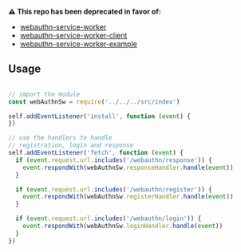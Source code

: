 **⚠️ This repo has been deprecated in favor of:**

* [webauthn-service-worker](https://github.com/joaosantos15/webauthn-sw)
* [webauthn-service-worker-client](https://github.com/joaosantos15/webauthn-ws-client)
* [webauthn-service-worker-example](https://github.com/joaosantos15/webauthn-sw-example)

## Usage

```js

// import the module
const webAuthnSw = require('../../../src/index')

self.addEventListener('install', function (event) {
})

// use the handlers to handle
// registration, login and response
self.addEventListener('fetch', function (event) {
  if (event.request.url.includes('/webauthn/response')) {
    event.respondWith(webAuthnSw.responseHandler.handle(event))
  }

  if (event.request.url.includes('/webauthn/register')) {
    event.respondWith(webAuthnSw.registerHandler.handle(event))
  }

  if (event.request.url.includes('/webauthn/login')) {
    event.respondWith(webAuthnSw.loginHandler.handle(event))
  }
})

```
